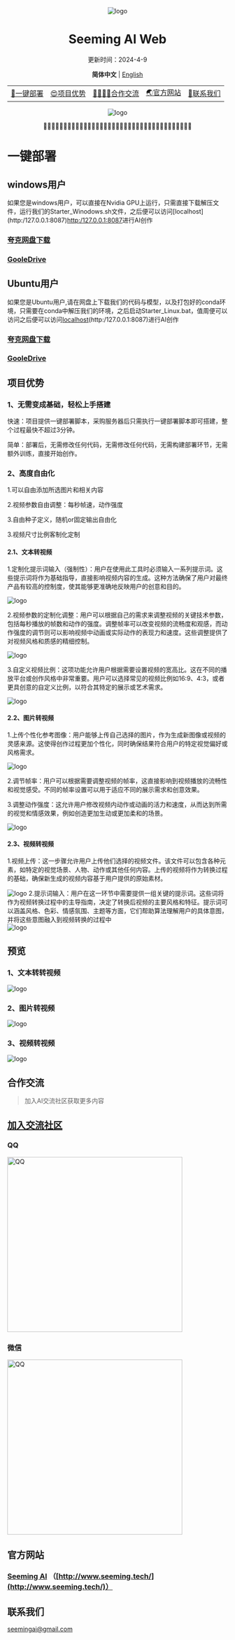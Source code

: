 
<div align="center" style="margin-bottom: 10px;">
<img src="./image/logo.png" alt="logo"/>
  
<h1 align="center">Seeming AI  Web</h1>

<div align="center">更新时间：2024-4-9</div>

**简体中文** | [English](#english)

  <table>
    <tbody>
      <tr>
        <td>
         <a href="#一键部署">📝一键部署</a> 
        </td>
        <td> 
         <a href="#项目优势">😍项目优势</a> 
        </td>
        <td> 
         <a href="#合作交流">👨‍👩‍👧‍👦合作交流</a>
        </td>
        <td>
         <a href="https://nanjiren.online" target="_blank">🌏官方网站</a>
        </td>        
        <td>
         <a href="#交流">💬联系我们</a>
        </td>
      </tr>
    </tbody>
  </table>

<img src="./image/main.png" alt="logo"/>


🧡💛💚💙💜🤎🖤🧡💛💚💙💜🤎🖤🧡💛💚💙💜🤎🧡💛💚💙💜🤎🖤🧡💛💚💙💜🤎🖤🧡💛💚
<div align="left" style="margin-bottom: 10px;">

# 一键部署
## windows用户
如果您是windows用户，可以直接在Nvidia GPU上运行，只需直接下载解压文件，运行我们的Starter_Winodows.sh文件，之后便可以访问\[localhost](http:/127.0.0.1:8087)[http:/127.0.0.1:8087](http:/127.0.0.1:8087)进行AI创作
### [夸克网盘下载](https://pan.quark.cn/s/0722718996ae)
### [GooleDrive](https://drive.google.com/file/d/1Vu-Ya9JnAwe4TLXTEartLhIbC-ZTkjFr/view?usp=drive_link)
## Ubuntu用户
如果您是Ubuntu用户,请在网盘上下载我们的代码与模型，以及打包好的conda环境，只需要在conda中解压我们的环境，之后启动Starter_Linux.bat，值周便可以访问之后便可以访问[localhost](http:/127.0.0.1:8087)(http:/127.0.0.1:8087)进行AI创作
### [夸克网盘下载](https://pan.quark.cn/s/ed572994adc6)
### [GooleDrive](https://drive.google.com/file/d/1ovuTB1pvsc_t7dEw_u9GMiD_uD0QnomK/view?usp=drive_link)
## 项目优势

### 1、无需变成基础，轻松上手搭建

快速：项目提供一键部署脚本，采购服务器后只需执行一键部署脚本即可搭建，整个过程最快不超过3分钟。

简单：部署后，无需修改任何代码，无需修改任何代码，无需构建部署环节，无需额外训练，直接开始创作。

### 2、高度自由化

1.可以自由添加所选图片和相关内容

2.视频参数自由调整：每秒帧速，动作强度

3.自由种子定义，随机or固定输出自由化

3.视频尺寸比例客制化定制

#### 2.1、文本转视频

1.定制化提示词输入（强制性）：用户在使用此工具时必须输入一系列提示词。这些提示词将作为基础指导，直接影响视频内容的生成。这种方法确保了用户对最终产品有较高的控制度，使其能够更准确地反映用户的创意和目的。
<div align="left" style="margin-bottom: 10px;">
<img src="./image/img.png" alt="logo"/>

2.视频参数的定制化调整：用户可以根据自己的需求来调整视频的关键技术参数，包括每秒播放的帧数和动作的强度。调整帧率可以改变视频的流畅度和观感，而动作强度的调节则可以影响视频中动画或实际动作的表现力和速度。这些调整提供了对视频风格和质感的精细控制。
<div align="left" style="margin-bottom: 10px;">
<img src="./image/2.png" alt="logo"/>

3.自定义视频比例：这项功能允许用户根据需要设置视频的宽高比。这在不同的播放平台或创作风格中非常重要。用户可以选择常见的视频比例如16:9、4:3，或者更具创意的自定义比例，以符合其特定的展示或艺术需求。
<div align="left" style="margin-bottom: 10px;">
<img src="./image/3.png" alt="logo"/>

#### 2.2、图片转视频
1.上传个性化参考图像：用户能够上传自己选择的图片，作为生成新图像或视频的灵感来源。这使得创作过程更加个性化，同时确保结果符合用户的特定视觉偏好或风格需求。
<div align="left" style="margin-bottom: 10px;">
<img src="./image/4.png" alt="logo"/>


2.调节帧率：用户可以根据需要调整视频的帧率，这直接影响到视频播放的流畅性和视觉感受。不同的帧率设置可以用于适应不同的展示需求和创意效果。


3.调整动作强度：这允许用户修改视频内动作或动画的活力和速度，从而达到所需的视觉和情感效果，例如创造更加生动或更加柔和的场景。

<div align="left" style="margin-bottom: 10px;">
<img src="./image/5.png" alt="logo"/>

#### 2.3、视频转视频

1.视频上传：这一步骤允许用户上传他们选择的视频文件。该文件可以包含各种元素，如特定的视觉场景、人物、动作或其他任何内容。上传的视频将作为转换过程的基础，确保新生成的视频内容基于用户提供的原始素材。

<div align="left" style="margin-bottom: 10px;">
<img src="./image/6.png" alt="logo"/>
2.提示词输入：用户在这一环节中需要提供一组关键的提示词。这些词将作为视频转换过程中的主导指南，决定了转换后视频的主要风格和特征。提示词可以涵盖风格、色彩、情感氛围、主题等方面，它们帮助算法理解用户的具体意图，并将这些意图融入到视频转换的过程中
<div align="left" style="margin-bottom: 10px;">
<img src="./image/7.png" alt="logo"/>

## 预览

### 1、文本转转视频

<div align="left" style="margin-bottom: 10px;">
<img src="./image/8.png" alt="logo"/>

### 2、图片转视频
<div align="left" style="margin-bottom: 10px;">
<img src="./image/9.png" alt="logo"/>


### 3、视频转视频
<div align="left" style="margin-bottom: 10px;">
<img src="./image/10.png" alt="logo"/>

## 合作交流

> 加入AI交流社区获取更多内容

## [加入交流社区](https://qm.qq.com/q/f8bTW53g8S)
### QQ
<img src="./image/11.png" width="400px" alt="QQ" style="display: inline-block" />

### 微信
<img src="./image/weixin.png" width="400px" alt="QQ" style="display: inline-block" />

## 官方网站
### [Seeming AI](http://www.seeming.tech/) （[http://www.seeming.tech/](http://www.seeming.tech/)）
## 联系我们
seemingai@gmail.com